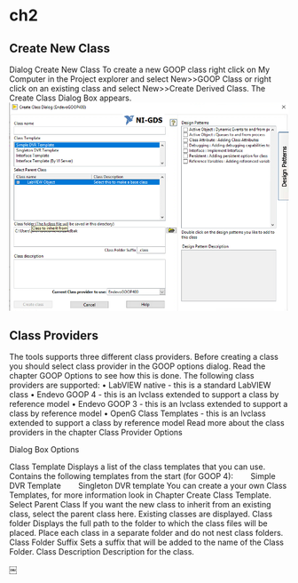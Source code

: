 # ch2
## Create New Class
Dialog Create New Class
To create a new GOOP class right click on My Computer in the Project explorer and select New\>\>GOOP Class or right click on an existing class and select New\>\>Create Derived Class. The Create Class Dialog Box appears.
![Create Class Dialog Box](images/create_class_dialog.png)
  

## Class Providers
The tools supports three different class providers. Before creating a class you should select class provider in the GOOP options dialog. Read the chapter GOOP Options to see how this is done. The following class providers are supported:
•	LabVIEW native - this is a standard LabVIEW class
•	Endevo GOOP 4 - this is an lvclass extended to support a class by reference model
•	Endevo GOOP 3 - this is an lvclass extended to support a class by reference model
•	OpenG Class Templates - this is an lvclass extended to support a class by reference model
Read more about the class providers in the chapter Class Provider Options
  

Dialog Box Options
  

  

Class Template
Displays a list of the class templates that you can use. Contains the following templates from the start (for GOOP 4):
       Simple DVR Template
       Singleton DVR template
You can create a your own Class Templates, for more information look in Chapter Create Class Template.
Select Parent Class
If you want the new class to inherit from an existing class, select the parent class here. Existing classes are displayed.
Class folder
Displays the full path to the folder to which the class files will be placed. 
Place each class in a separate folder and do not nest class folders.
Class Folder Suffix
Sets a suffix that will be added to the name of the Class Folder.
Class Description
Description for the class.
  

￼
  


[image-1]:	/images/create_class_dialog.png
